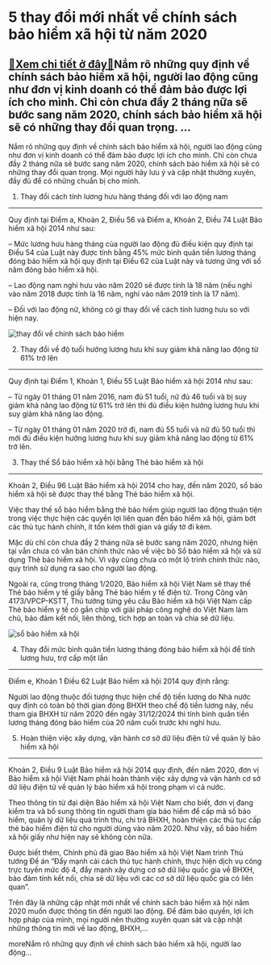 5 thay đổi mới nhất về chính sách bảo hiểm xã hội từ năm 2020
=============================================================

[:gift:Xem chi tiết ở đây:gift:](https://hddtvn.com/5-thay-doi-moi-nhat-ve-chinh-sach-bao-hiem-xa-hoi-tu-nam-2020/)Nắm rõ những quy định về chính sách bảo hiểm xã hội, người lao động cũng như đơn vị kinh doanh có thể đảm bảo được lợi ích cho mình. Chỉ còn chưa đầy 2 tháng nữa sẽ bước sang năm 2020, chính sách bảo hiểm xã hội sẽ có những thay đổi quan trọng. …
------------------------------------------------------------------------------------------------------------------------------------------------------------------------------------------------------------------------------------------------------

Nắm rõ những quy định về chính sách bảo hiểm xã hội, người lao động cũng như đơn vị kinh doanh có thể đảm bảo được lợi ích cho mình. Chỉ còn chưa đầy 2 tháng nữa sẽ bước sang năm 2020, chính sách bảo hiểm xã hội sẽ có những thay đổi quan trọng. Mọi người hãy lưu ý và cập nhật thường xuyên, đầy đủ để có những chuẩn bị cho mình.


1. Thay đổi cách tính lương hưu hàng tháng đối với lao động nam
---------------------------------------------------------------


Quy định tại Điểm a, Khoản 2, Điều 56 và Điểm a, Khoản 2, Điều 74 Luật Bảo hiểm xã hội 2014 như sau:


– Mức lương hưu hàng tháng của người lao động đủ điều kiện quy định tại Điều 54 của Luật này được tính bằng 45% mức bình quân tiền lương tháng đóng bảo hiểm xã hội quy định tại Điều 62 của Luật này và tương ứng với số năm đóng bảo hiểm xã hội.


– Lao động nam nghỉ hưu vào năm 2020 sẽ được tính là 18 năm (nếu nghỉ vào năm 2018 được tính là 16 năm, nghỉ vào năm 2019 tính là 17 năm).


– Đối với lao động nữ, không có gì thay đổi về cách tính lương hưu so với hiện nay.


![thay đổi về chính sách bảo hiểm](https://hddtvn.com/wp-content/uploads/2021/01/tong-quan-ve-bhxh-viet-nam.jpg)


2. Thay đổi về độ tuổi hưởng lương hưu khi suy giảm khả năng lao động từ 61% trở lên
------------------------------------------------------------------------------------


Quy định tại Điểm 1, Khoản 1, Điều 55 Luật Bảo hiểm xã hội 2014 như sau:


– Từ ngày 01 tháng 01 năm 2016, nam đủ 51 tuổi, nữ đủ 46 tuổi và bị suy giảm khả năng lao động từ 61% trở lên thì đủ điều kiện hưởng lương hưu khi suy giảm khả năng lao động.


– Từ ngày 01 tháng 01 năm 2020 trở đi, nam đủ 55 tuổi và nữ đủ 50 tuổi thì mới đủ điều kiện hưởng lương hưu khi suy giảm khả năng lao động từ 61% trở lên.


3. Thay thế Sổ bảo hiểm xã hội bằng Thẻ bảo hiểm xã hội
-------------------------------------------------------


Khoản 2, Điều 96 Luật Bảo hiểm xã hội 2014 cho hay, đến năm 2020, sổ bảo hiểm xã hội sẽ được thay thế bằng Thẻ bảo hiểm xã hội.


Việc thay thế sổ bảo hiểm bằng thẻ bảo hiểm giúp người lao động thuận tiện trong việc thực hiện các quyền lợi liên quan đến bảo hiểm xã hội, giảm bớt các thủ tục hành chính, ít tốn kém thời gian và giấy tờ đi kèm.


Mặc dù chỉ còn chưa đầy 2 tháng nữa sẽ bước sang năm 2020, nhưng hiện tại vẫn chưa có văn bản chính thức nào về việc bỏ Sổ bảo hiểm xã hội và sử dụng Thẻ bảo hiểm xã hội. Vì vậy cũng chưa có một lộ trình chính thức nào, quy trình sử dụng ra sao cho người lao động.


Ngoài ra, cũng trong tháng 1/2020, Bảo hiểm xã hội Việt Nam sẽ thay thế Thẻ bảo hiểm y tế giấy bằng Thẻ bảo hiểm y tế điện tử. Trong Công văn 4173/VPCP-KSTT, Thủ tướng từng yêu cầu Bảo hiểm xã hội Việt Nam cấp Thẻ bảo hiểm y tế có gắn chip với giải pháp công nghệ do Việt Nam làm chủ, bảo đảm kết nối, liên thông, tích hợp an toàn và chia sẻ dữ liệu.


![sổ bảo hiểm xã hội](https://hddtvn.com/wp-content/uploads/2021/01/photo-1-1512027693284-41-0-592-887-crop-1512027705648.jpg)


4. Thay đổi mức bình quân tiền lương tháng đóng bảo hiểm xã hội để tính lương hưu, trợ cấp một lần
--------------------------------------------------------------------------------------------------


Điểm e, Khoản 1 Điều 62 Luật Bảo hiểm xã hội 2014 quy định rằng:


Người lao động thuộc đối tượng thực hiện chế độ tiền lương do Nhà nước quy định có toàn bộ thời gian đóng BHXH theo chế độ tiền lương này, nếu tham gia BHXH từ năm 2020 đến ngày 31/12/2024 thì tính bình quân tiền lương tháng đóng bảo hiểm của 20 năm cuối trước khi nghỉ hưu.


5. Hoàn thiện việc xây dựng, vận hành cơ sở dữ liệu điện tử về quản lý bảo hiểm xã hội
--------------------------------------------------------------------------------------


Khoản 2, Điều 9 Luật Bảo hiểm xã hội 2014 quy định, đến năm 2020, đơn vị Bảo hiểm xã hội Việt Nam phải hoàn thành việc xây dựng và vận hành cơ sở dữ liệu điện tử về quản lý bảo hiểm xã hội trong phạm vi cả nước.


Theo thông tin từ đại diện Bảo hiểm xã hội Việt Nam cho biết, đơn vị đang kiểm tra và bổ sung thông tin người tham gia bảo hiểm để cấp mã số bảo hiểm, quản lý dữ liệu quá trình thu, chi trả BHXH, hoàn thiện các thủ tục cấp thẻ bảo hiểm điện tử cho người dùng vào năm 2020. Như vậy, sổ bảo hiểm xã hội giấy như hiện nay sẽ không còn nữa.


Được biết thêm, Chính phủ đã giao Bảo hiểm xã hội Việt Nam trình Thủ tướng Đề án “Đẩy mạnh cải cách thủ tục hành chính, thực hiện dịch vụ công trực tuyến mức độ 4, đẩy mạnh xây dựng cơ sở dữ liệu quốc gia về BHXH, bảo đảm tính kết nối, chia sẻ dữ liệu với các cơ sở dữ liệu quốc gia có liên quan”.


Trên đây là những cập nhật mới nhất về chính sách bảo hiểm xã hội năm 2020 muốn được thông tin đến người lao động. Để đảm bảo quyền, lợi ích hợp pháp của mình, mọi người nên thường xuyên quan sát và cập nhật những thông tin mới về lao động, BHXH,…



moreNắm rõ những quy định về chính sách bảo hiểm xã hội, người lao động…

